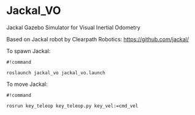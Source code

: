 # Jackal_VO
Jackal Gazebo Simulator for Visual Inertial Odometry

Based on Jackal robot by Clearpath Robotics: https://github.com/jackal/

To spawn Jackal:
```
#!command

roslaunch jackal_vo jackal_vo.launch
```

To move Jackal:
```
#!command

rosrun key_teleop key_teleop.py key_vel:=cmd_vel
```

